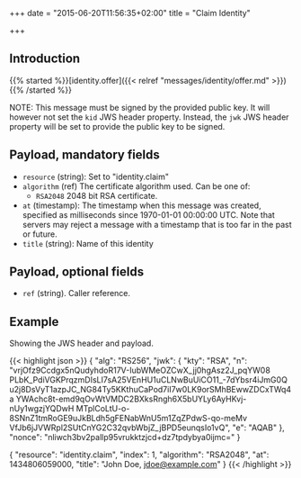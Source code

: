 +++
date = "2015-06-20T11:56:35+02:00"
title = "Claim Identity"

+++

## Introduction

{{% started %}}[identity.offer]({{< relref "messages/identity/offer.md" >}}){{% /started %}}

NOTE: This message must be signed by the provided public key. It will however
      not set the `kid` JWS header property. Instead, the `jwk` JWS header
      property will be set to provide the public key to be signed.

## Payload, mandatory fields

* `resource` (string): Set to "identity.claim"
* `algorithm` (ref) The certificate algorithm used. Can be one of:
  * `RSA2048` 2048 bit RSA certificate.
* `at` (timestamp): The timestamp when this message was created, specified
   as milliseconds since 1970-01-01 00:00:00 UTC. Note that servers may reject
   a message with a timestamp that is too far in the past or future.
* `title` (string): Name of this identity

## Payload, optional fields

* `ref` (string). Caller reference.

## Example

Showing the JWS header and payload.

{{< highlight json >}}
{
  "alg": "RS256",
  "jwk": {
    "kty": "RSA",
    "n": "vrjOfz9Ccdgx5nQudyhdoR17V-IubWMeOZCwX_jj0hgAsz2J_pqYW08
          PLbK_PdiVGKPrqzmDIsLI7sA25VEnHU1uCLNwBuUiCO11_-7dYbsr4iJmG0Q
          u2j8DsVyT1azpJC_NG84Ty5KKthuCaPod7iI7w0LK9orSMhBEwwZDCxTWq4a
          YWAchc8t-emd9qOvWtVMDC2BXksRngh6X5bUYLy6AyHKvj-nUy1wgzjYQDwH
          MTplCoLtU-o-8SNnZ1tmRoGE9uJkBLdh5gFENabWnU5m1ZqZPdwS-qo-meMv
          VfJb6jJVWRpl2SUtCnYG2C32qvbWbjZ_jBPD5eunqsIo1vQ",
    "e": "AQAB"
  },
  "nonce": "nliwch3bv2pallp95vrukktzjcd+dz7tpdybya0ijmc="
}

{
  "resource": "identity.claim",
  "index": 1,
  "algorithm": "RSA2048",
  "at": 1434806059000,
  "title": "John Doe, jdoe@example.com"
}
{{< /highlight >}}
